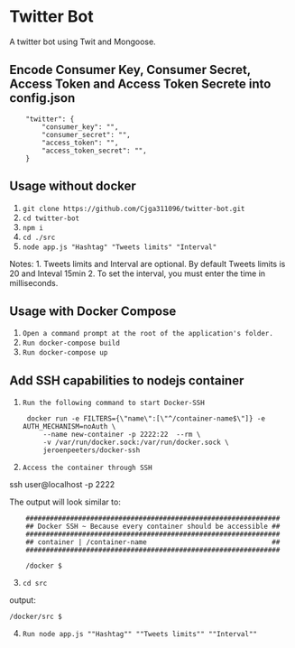 # Twitter Bot

A twitter bot using Twit and Mongoose.

## Encode Consumer Key, Consumer Secret, Access Token and Access Token Secrete into config.json
    
        "twitter": {
            "consumer_key": "",
            "consumer_secret": "",
            "access_token": "",
            "access_token_secret": "",
        }

## Usage without docker

1. `git clone https://github.com/Cjga311096/twitter-bot.git`
2. `cd twitter-bot`
3. `npm i`
4. `cd ./src`
5. `node app.js "Hashtag" "Tweets limits" "Interval"`

Notes:
    1. Tweets limits and Interval are optional. By default Tweets limits is 20 and Inteval 15min
    2. To set the interval, you must enter the time in milliseconds.

## Usage with Docker Compose

1. `Open a command prompt at the root of the application's folder.`
2. `Run docker-compose build`
3. `Run docker-compose up`


## Add SSH capabilities to nodejs container

1. `Run the following command to start Docker-SSH`

        docker run -e FILTERS={\"name\":[\"^/container-name$\"]} -e AUTH_MECHANISM=noAuth \
            --name new-container -p 2222:22  --rm \
            -v /var/run/docker.sock:/var/run/docker.sock \
            jeroenpeeters/docker-ssh
2. `Access the container through SSH`

ssh user@localhost -p 2222

The output will look similar to: 

        ###############################################################
        ## Docker SSH ~ Because every container should be accessible ##
        ###############################################################
        ## container | /container-name                               ##
        ###############################################################

        /docker $
3. `cd src`

output: 

    /docker/src $

4. `Run node app.js ""Hashtag"" ""Tweets limits"" ""Interval""`